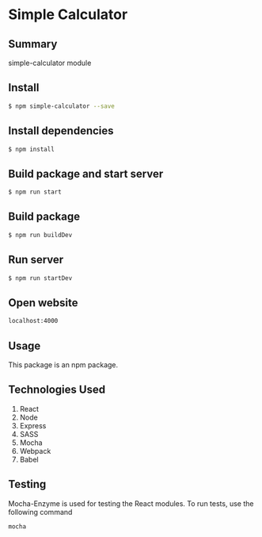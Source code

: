 # Simple Calculator

## Summary

simple-calculator module

## Install

```sh
$ npm simple-calculator --save
```
## Install dependencies
```sh
$ npm install
```

## Build package and start server
```sh
$ npm run start
```

## Build package
```sh
$ npm run buildDev
```

## Run server
```sh
$ npm run startDev
```

## Open website
```sh
localhost:4000
```

## Usage
This package is an npm package.

## Technologies Used

1. React
1. Node
1. Express
1. SASS
1. Mocha
1. Webpack
1. Babel


## Testing
Mocha-Enzyme is used for testing the React modules. To run tests, use the following command
```sh
mocha
```

